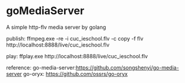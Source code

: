 # goMediaServer
A simple http-flv media server by golang

publish:
ffmpeg.exe -re -i cuc_ieschool.flv -c copy -f flv  http://localhost:8888/live/cuc_ieschool.flv

play:
ffplay.exe http://localhost:8888/live/cuc_ieschool.flv

reference:
go-media-server:https://github.com/songshenyi/go-media-server
go-oryx: https://github.com/ossrs/go-oryx
